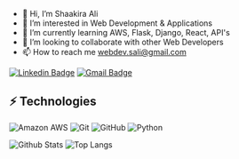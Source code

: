 
- 👋 Hi, I’m Shaakira Ali
- 👀 I’m interested in Web Development & Applications
- 🌱 I’m currently learning AWS, Flask, Django, React, API's
- 💞️ I’m looking to collaborate with other Web Developers
- 📫 How to reach me webdev.sali@gmail.com

<!---
This is a ✨ special ✨ repository because its `README.md` (this file) appears on your GitHub profile.
You can click the Preview link to take a look at your changes.
--->


[![Linkedin Badge](https://img.shields.io/badge/-Shaakira%20Ali-blue?style=flat-square&logo=Linkedin&logoColor=white&link=https://www.linkedin.com/in/shaakira-ali-codes/)](https://www.linkedin.com/in/shaakira-ali-codes/)
[![Gmail Badge](https://img.shields.io/badge/-webdev.sali@gmail.com-c14438?style=flat-square&logo=Gmail&logoColor=white&link=mailto:webdev.sali@gmail.com)](mailto:webdev.sali@gmail.com)

## ⚡ Technologies

![Amazon AWS](https://img.shields.io/badge/Amazon%20AWS-232F3E?style=flat-square&logo=amazon-aws)
![Git](https://img.shields.io/badge/-Git-black?style=flat-square&logo=git)
![GitHub](https://img.shields.io/badge/-GitHub-181717?style=flat-square&logo=github)
![Python](https://img.shields.io/badge/-Python-black?style=flat-square&logo=Python)


![Github Stats](https://github-readme-stats.vercel.app/api?username=ShaakiraAli513&count_private=true&show_icons=true&include_all_commits=true)
![Top Langs](https://github-readme-stats.vercel.app/api/top-langs/?username=ShaakiraAli513&hide=TeX&layout=compact)



